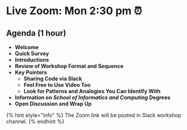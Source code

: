 # Live Zoom: Mon 2:30 pm ⏰

## Agenda (1 hour)

* **Welcome**
* **Quick Survey**
* **Introductions**
* **Review of Workshop Format and Sequence**
* **Key Pointers**
  * **Sharing Code via Slack**
  * **Feel Free to Use Video Too**
  * **Look for Patterns and Analogies You Can Identify With**
* **Information on **_**School of Informatics and Computing**_** Degrees**
* **Open Discussion and Wrap Up**

{% hint style="info" %}
The Zoom link will be posted in Slack workshop channel.
{% endhint %}
